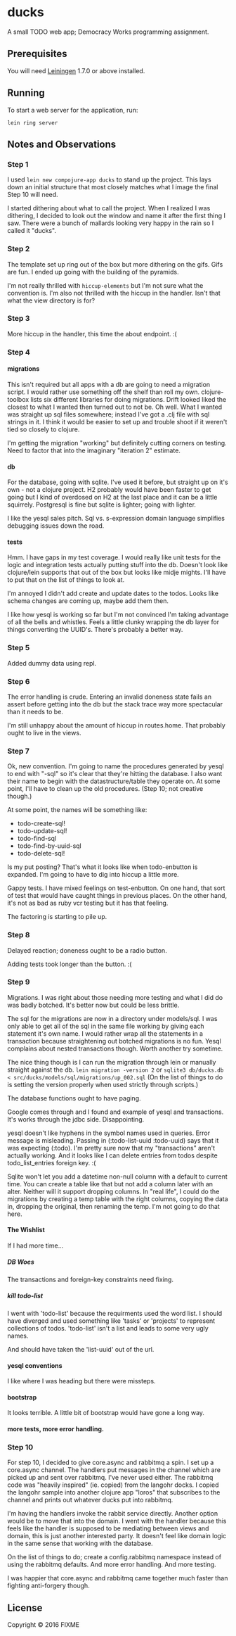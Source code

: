 # ducks

A small TODO web app; Democracy Works programming assignment.

## Prerequisites

You will need [Leiningen][1] 1.7.0 or above installed.

[1]: https://github.com/technomancy/leiningen

## Running

To start a web server for the application, run:

    lein ring server

## Notes and Observations

### Step 1

I used `lein new compojure-app ducks` to stand up the project.  This
lays down an initial structure that most closely matches what I image the
final Step 10 will need.

I started dithering about what to call the project.  When I realized I
was dithering, I decided to look out the window and name it after the
first thing I saw.  There were a bunch of mallards looking very happy
in the rain so I called it "ducks".

### Step 2

The template set up ring out of the box but more dithering on the
gifs.  Gifs are fun.  I ended up going with the building of the
pyramids.

I'm not really thrilled with `hiccup-elements` but I'm not sure what
the convention is.  I'm also not thrilled with the hiccup in the
handler.  Isn't that what the view directory is for?

### Step 3

More hiccup in the handler, this time the about endpoint.  :(

### Step 4

#### migrations

This isn't required but all apps with a db are going to need a
migration script.  I would rather use something off the shelf than
roll my own.  clojure-toolbox lists six different libraries for doing
migrations.  Drift looked liked the closest to what I wanted then
turned out to not be.  Oh well.  What I wanted was straight up sql
files somewhere; instead I've got a .clj file with sql strings in it.
I think it would be easier to set up and trouble shoot if it weren't
tied so closely to clojure.

I'm getting the migration "working" but definitely cutting corners on
testing.  Need to factor that into the imaginary "iteration 2"
estimate.

#### db

For the database, going with sqlite.  I've used it before, but
straight up on it's own - not a clojure project.  H2 probably would
have been faster to get going but I kind of overdosed on H2 at the
last place and it can be a little squirrely.  Postgresql is fine but
sqlite is lighter; going with lighter.

I like the yesql sales pitch.  Sql vs. s-expression domain language
simplifies debugging issues down the road.

#### tests

Hmm.  I have gaps in my test coverage.  I would really like unit tests
for the logic and integration tests actually putting stuff into the
db.  Doesn't look like clojure/lein supports that out of the box but
looks like midje mights.  I'll have to put that on the list of things
to look at.

I'm annoyed I didn't add create and update dates to the todos.  Looks
like schema changes are coming up, maybe add them then.

I like how yesql is working so far but I'm not convinced I'm taking
advantage of all the bells and whistles.  Feels a little clunky
wrapping the db layer for things converting the UUID's.  There's
probably a better way.

### Step 5

Added dummy data using repl.

### Step 6

The error handling is crude.  Entering an invalid doneness state fails
an assert before getting into the db but the stack trace way more
spectacular than it needs to be.

I'm still unhappy about the amount of hiccup in routes.home.  That
probably ought to live in the views.

### Step 7

Ok, new convention.  I'm going to name the procedures generated by
yesql to end with "-sql" so it's clear that they're hitting the
database.  I also want their name to begin with the
datastructure/table they operate on.  At some point, I'll have to
clean up the old procedures.  (Step 10; not creative though.)

At some point, the names will be something like:
+ todo-create-sql!
+ todo-update-sql!
+ todo-find-sql
+ todo-find-by-uuid-sql
+ todo-delete-sql!

Is my put posting?  That's what it looks like when todo-enbutton is
expanded.  I'm going to have to dig into hiccup a little more.

Gappy tests.  I have mixed feelings on test-enbutton.  On one hand,
that sort of test that would have caught things in previous places.
On the other hand, it's not as bad as ruby vcr testing but it has that
feeling.

The factoring is starting to pile up.

### Step 8

Delayed reaction; doneness ought to be a radio button.

Adding tests took longer than the button.  :(

### Step 9

Migrations.  I was right about those needing more testing and what I
did do was badly botched.  It's better now but could be less brittle.

The sql for the migrations are now in a directory under models/sql.  I
was only able to get all of the sql in the same file working by
giving each statement it's own name.  I would rather wrap all the
statements in a transaction because straightening out botched
migrations is no fun.  Yesql complains about nested transactions
though.  Worth another try sometime.

The nice thing though is I can run the migration through lein or
manually straight against the db.
`lein migration -version 2` or
`sqlite3 db/ducks.db  < src/ducks/models/sql/migrations/up_002.sql`
(On the list of things to do is setting the version properly when used
strictly through scripts.)

The database functions ought to have paging.

Google comes through and I found and example of yesql and
transactions.  It's works through the jdbc side.  Disappointing.

yesql doesn't like hyphens in the symbol names used in queries.  Error
message is misleading.  Passing in (:todo-list-uuid :todo-uuid)
says that it was expecting (:todo).  I'm pretty sure now that my
"transactions" aren't actually working.  And it looks like I can
delete entries from todos despite todo_list_entries foreign key.  :(

Sqlite won't let you add a datetime non-null column with a default to
current time.  You can create a table like that but not add a column
later with an alter.  Neither will it support dropping columns.  In
"real life", I could do the migrations by creating a temp table with
the right columns, copying the data in, dropping the original, then
renaming the temp.  I'm not going to do that here.

#### The Wishlist

If I had more time...

#####  DB Woes

The transactions and foreign-key constraints need fixing.

##### kill todo-list

I went with 'todo-list' because the requirments used the word list.  I
should have diverged and used something like 'tasks' or 'projects' to
represent collections of todos.  'todo-list' isn't a list and leads to
some very ugly names.

And should have taken the 'list-uuid' out of the url.

#### yesql conventions

I like where I was heading but there were missteps.

#### bootstrap

It looks terrible.  A little bit of bootstrap would have gone a long way.

#### more tests, more error handling.


### Step 10

For step 10, I decided to give core.async and rabbitmq a spin.  I set
up a core.async channel.  The handlers put messages in the channel
which are picked up and sent over rabbitmq.  I've never used either.
The rabbitmq code was "heavily inspired" (ie. copied) from the langohr
docks. I copied the langohr sample into another clojure app "loros"
that subscribes to the channel and prints out whatever ducks put into
rabbitmq.

I'm having the handlers invoke the rabbit service directly.  Another
option would be to move that into the domain.  I went with the handler
because this feels like the handler is supposed to be mediating
between views and domain, this is just another interested party.  It
doesn't feel like domain logic in the same sense that working with the
database.

On the list of things to do; create a config.rabbitmq namespace
instead of using the rabbitmq defaults.  And more error handling.  And
more testing.

I was happier that core.async and rabbitmq came together much faster
than fighting anti-forgery though.


## License

Copyright © 2016 FIXME
